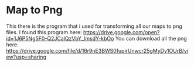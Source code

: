 # Map to Png
This there is the program that i used for transforming all our maps
to png files.
I found this program here: https://drive.google.com/open?id=1J6P5Ng5F0-Q2JCalQzVbY_lmsdY-kbOo
You can download all the png here: https://drive.google.com/file/d/16r9nE3BWS0fupirUnwcr25gMyDy1OUrB/view?usp=sharing